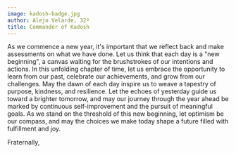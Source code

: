 ```yaml
---
image: kadosh-badge.jpg
author: Alejo Velarde, 32º
title: Commander of Kadosh
---
```


As we commence a new year, it's important that we reflect back and make assessments on what we have done. Let us think that each day is a "new beginning", a canvas waiting for the brushstrokes of our intentions and actions. In this unfolding chapter of time, let us embrace the opportunity to learn from our past, celebrate our achievements, and grow from our challenges. May the dawn of each day inspire us to weave a tapestry of purpose, kindness, and resilience. Let the echoes of yesterday guide us toward a brighter tomorrow, and may our journey through the year ahead be marked by continuous self-improvement and the pursuit of meaningful goals. As we stand on the threshold of this new beginning, let optimism be our compass, and may the choices we make today shape a future filled with fulfillment and joy.

Fraternally,


  